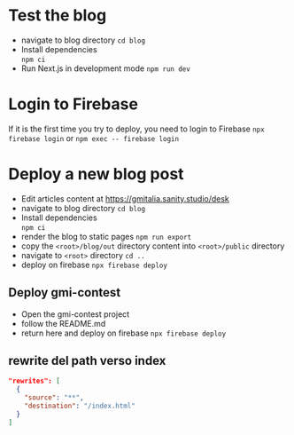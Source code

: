 # Test the blog

- navigate to blog directory
  `cd blog`
- Install dependencies  
  `npm ci`
- Run Next.js in development mode
  `npm run dev`

# Login to Firebase

If it is the first time you try to deploy, you need to login to Firebase
`npx firebase login`
or
`npm exec -- firebase login`

# Deploy a new blog post

- Edit articles content at
  https://gmitalia.sanity.studio/desk
- navigate to blog directory
  `cd blog`
- Install dependencies  
  `npm ci`
- render the blog to static pages
  `npm run export`
- copy the `<root>/blog/out` directory content into `<root>/public` directory
- navigate to `<root>` directory
  `cd ..`
- deploy on firebase
  `npx firebase deploy`

## Deploy gmi-contest

- Open the gmi-contest project
- follow the README.md
- return here and deploy on firebase
  `npx firebase deploy`

## rewrite del path verso index

```json
"rewrites": [
  {
    "source": "**",
    "destination": "/index.html"
  }
]
```
